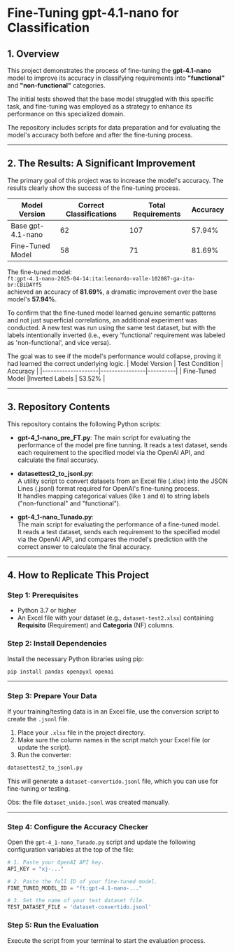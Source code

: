 # Fine-Tuning gpt-4.1-nano for Classification

## 1. Overview
This project demonstrates the process of fine-tuning the **gpt-4.1-nano** model to improve its accuracy in classifying requirements into **"functional"** and **"non-functional"** categories.  

The initial tests showed that the base model struggled with this specific task, and fine-tuning was employed as a strategy to enhance its performance on this specialized domain.  

The repository includes scripts for data preparation and for evaluating the model's accuracy both before and after the fine-tuning process.

---

## 2. The Results: A Significant Improvement
The primary goal of this project was to increase the model's accuracy. The results clearly show the success of the fine-tuning process.

| Model Version      | Correct Classifications | Total Requirements | Accuracy |
|--------------------|-------------------------|--------------------|----------|
| Base gpt-4.1-nano | 62                      | 107                | 57.94%   |
| Fine-Tuned Model   | 58                      | 71                | 81.69%   |

The fine-tuned model:  
`ft:gpt-4.1-nano-2025-04-14:ita:leonardo-valle-102087-ga-ita-br:CBiDAYf5`  
achieved an accuracy of **81.69%**, a dramatic improvement over the base model's **57.94%**.

To confirm that the fine-tuned model learned genuine semantic patterns and not just superficial correlations, an additional experiment was conducted. A new test was run using the same test dataset, but with the labels intentionally inverted (i.e., every 'functional' requirement was labeled as 'non-functional', and vice versa).

The goal was to see if the model's performance would collapse, proving it had learned the correct underlying logic.
| Model Version      | Test Condition | Accuracy |
|--------------------|----------------|----------|
| Fine-Tuned Model   |Inverted Labels | 53.52%   |

---

## 3. Repository Contents
This repository contains the following Python scripts:

- **gpt-4_1-nano_pre_FT.py**:
  The main script for evaluating the performance of the model pre fine tunning.
  It reads a test dataset, sends each requirement to the specified model via the OpenAI API, and calculate the final accuracy.

- **datasettest2_to_jsonl.py**:  
  A utility script to convert datasets from an Excel file (.xlsx) into the JSON Lines (.jsonl) format required for OpenAI's fine-tuning process.  
  It handles mapping categorical values (like `1` and `0`) to string labels ("non-functional" and "functional").

- **gpt-4_1-nano_Tunado.py**:  
  The main script for evaluating the performance of a fine-tuned model.  
  It reads a test dataset, sends each requirement to the specified model via the OpenAI API, and compares the model's prediction with the correct answer to calculate the final accuracy.

---

## 4. How to Replicate This Project

### Step 1: Prerequisites
- Python 3.7 or higher  
- An Excel file with your dataset (e.g., `dataset-test2.xlsx`) containing **Requisito** (Requirement) and **Categoria** (NF) columns.

### Step 2:  Install Dependencies
Install the necessary Python libraries using pip:

```bash
pip install pandas openpyxl openai
````
---
### Step 3: Prepare Your Data
If your training/testing data is in an Excel file, use the conversion script to create the `.jsonl` file.

1. Place your `.xlsx` file in the project directory.  
2. Make sure the column names in the script match your Excel file (or update the script).  
3. Run the converter:

```bash
datasettest2_to_jsonl.py
```
This will generate a `dataset-convertido.jsonl` file, which you can use for fine-tuning or testing.

Obs: the file `dataset_unido.jsonl` was created manually.

---

### Step 4: Configure the Accuracy Checker
Open the `gpt-4_1-nano_Tunado.py` script and update the following configuration variables at the top of the file:

```python
# 1. Paste your OpenAI API key.
API_KEY = "xj-..."

# 2. Paste the full ID of your fine-tuned model.
FINE_TUNED_MODEL_ID = "ft:gpt-4.1-nano-..."

# 3. Set the name of your test dataset file.
TEST_DATASET_FILE = 'dataset-convertido.jsonl'

```

### Step 5: Run the Evaluation
Execute the script from your terminal to start the evaluation process.



